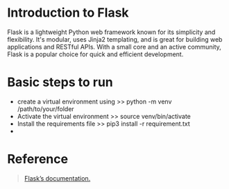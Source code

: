# Introduction to Flask 

Flask is a lightweight Python web framework known for its simplicity and flexibility. It's modular, uses Jinja2 templating, and is great for building web applications and RESTful APIs. With a small core and an active community, Flask is a popular choice for quick and efficient development.



# Basic steps to run 
- create a virtual environment using >> python -m venv /path/to/your/folder
- Activate the virtual environment >> source venv/bin/activate 
- Install the requirements file >> pip3 install -r requirement.txt
- 









# Reference
> [Flask’s documentation.](https://flask.palletsprojects.com/en/3.0.x/)



